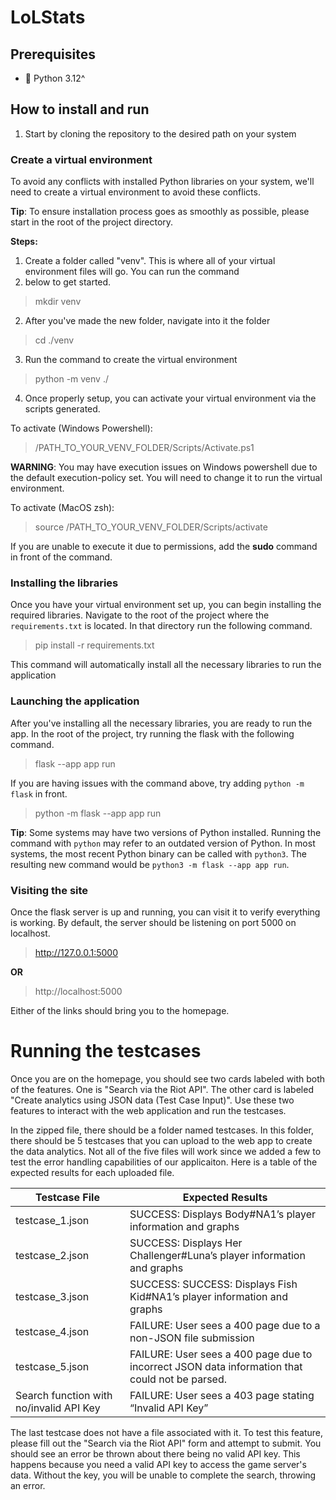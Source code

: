 # LoLStats
## Prerequisites
- 🐍 Python 3.12^

## How to install and run
1. Start by cloning the repository to the desired path on your system
### Create a virtual environment
To avoid any conflicts with installed Python libraries on your system, we'll need to create a virtual environment to
avoid these conflicts.

**Tip**: To ensure installation process goes as smoothly as possible, please start in the root of the project directory.

**Steps:**
1. Create a folder called "venv". This is where all of your virtual environment files will go. You can run the command
2. below to get started.
>mkdir venv
2. After you've made the new folder, navigate into it the folder
>cd  ./venv
3. Run the command to create the virtual environment
>python -m venv ./
4. Once properly setup, you can activate your virtual environment via the scripts generated.

To activate (Windows Powershell):
> /PATH_TO_YOUR_VENV_FOLDER/Scripts/Activate.ps1

**WARNING**: You may have execution issues on Windows powershell due to the default execution-policy set. You will need
to change it to run the virtual environment.

To activate (MacOS zsh):
> source /PATH_TO_YOUR_VENV_FOLDER/Scripts/activate

If you are unable to execute it due to permissions, add the **sudo** command in front of the command.

### Installing the libraries
Once you have your virtual environment set up, you can begin installing the required libraries.
Navigate to the root of the project where the `requirements.txt` is located. In that directory run the following command.
> pip install -r requirements.txt

This command will automatically install all the necessary libraries to run the application

### Launching the application
After you've installing all the necessary libraries, you are ready to run the app. In the root of the project, try 
running the flask with the following command.
>flask --app app run

If you are having issues with the command above, try adding `python -m flask` in front.
>python -m flask --app app run

**Tip**: Some systems may have two versions of Python installed. Running the command with `python` may refer to an
outdated version of Python. In most systems, the most recent Python binary can be called with `python3`.
The resulting new command would be `python3 -m flask --app app run`.

### Visiting the site
Once the flask server is up and running, you can visit it to verify everything is working. By default, the server should
be listening on port 5000 on localhost.
> http://127.0.0.1:5000

**OR**

> http://localhost:5000

Either of the links should bring you to the homepage.

# Running the testcases
Once you are on the homepage, you should see two cards labeled with both of the features. One is "Search via the Riot
API". The other card is labeled "Create analytics using JSON data (Test Case Input)". Use these two features to interact
with the web application and run the testcases.

In the zipped file, there should be a folder named testcases. In this folder, there should be 5 testcases that you can
upload to the web app to create the data analytics. Not all of the five files will work since we added a few to test the
error handling capabilities of our applicaiton. Here is a table of the expected results for each uploaded file.

| Testcase File                           | Expected Results                                                                               |
|-----------------------------------------|------------------------------------------------------------------------------------------------|
| testcase_1.json                         | SUCCESS: Displays Body#NA1’s player information and graphs                                     |
| testcase_2.json                         | SUCCESS: Displays Her Challenger#Luna’s player information and graphs                          |
| testcase_3.json                         | SUCCESS: SUCCESS: Displays Fish Kid#NA1’s player information and graphs                        |
| testcase_4.json                         | FAILURE: User sees a 400 page due to a non-JSON file submission                                |
| testcase_5.json                         | FAILURE: User sees a 400 page due to incorrect JSON data information that could not be parsed. |
| Search function with no/invalid API Key | FAILURE: User sees a 403 page stating “Invalid API Key”                                        |

The last testcase does not have a file associated with it. To test this feature, please fill out the
"Search via the Riot API" form and attempt to submit. You should see an error be thrown about there being no valid API
key. This happens because you need a valid API key to access the game server's data. Without the key, you will be unable
to complete the search, throwing an error.